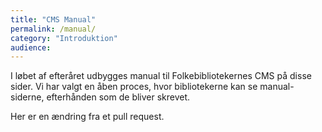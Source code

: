 ```yaml
---
title: "CMS Manual"
permalink: /manual/
category: "Introduktion"
audience:
---
```

I løbet af efteråret udbygges manual til Folkebibliotekernes CMS på disse sider. Vi har valgt en åben proces, hvor bibliotekerne kan se manual-siderne, efterhånden som de bliver skrevet.

Her er en ændring fra et pull request.
